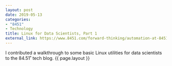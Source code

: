 ```yaml
---
layout: post
date: 2019-05-13
categories:
- "8451"
- Technology
title: Linux for Data Scientists, Part 1
external_link: https://www.8451.com/forward-thinking/automation-at-8451
---
```


I contributed a walkthrough to some basic Linux utilities for data scientists to the 84.51˚ tech blog.
{{ page.layout }}
